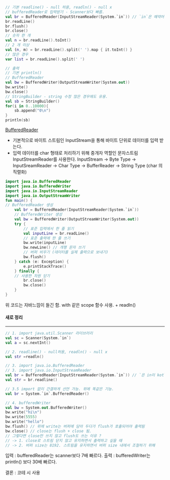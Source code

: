 ```kotlin
// 기본 readline() - null 허용, readln() - null x
// bufferedReader로 입력받기 - Scanner보다 빠름.
val br = BufferedReader(InputStreamReader(System.`in`)) // `in`은 예약어 의미
br.readLine()
br.flush()
br.close()
// 숫자 한 개
val n = br.readLine().toInt()
// 2 개 이상
val (n, m) = br.readLine().split(' ').map { it.toInt() }
// 많은 경우
var list = br.readLine().split(' ')

// 출력
// 기본 println()
// BufferedReader
val bw = BufferedWriter(OutputStreamWriter(System.out))
bw.write()
bw.close()
// StringBuilder - string 수정 많은 경우에도 유용.
val sb = StringBuilder()
for(i in 0..10000){
	sb.append("0\n")
}
println(sb)
```



[BufferedReader](https://noapps-code.tistory.com/128#article-1-4--5--bufferedreader)
- 기본적으로 바이트 스트림인 InputStream을 통해 바이트 단위로 데이터를 입력 받는다.
- 입력 데이터를 char 형태로 처리하기 위해 중개자 역할인 문자스트림 InputStreamReader를 사용한다.
InputStream -> Byte Type -> InputSreamReader -> Char Type -> BufferReader -> String Type (char 의 직렬화)
```kotlin
import java.io.BufferedReader 
import java.io.BufferedWriter 
import java.io.InputStreamReader 
import java.io.OutputStreamWriter 
fun main() { 
// BufferedReader 생성 
	val br = BufferedReader(InputStreamReader(System.`in`)) 
	// BufferedWriter 생성 
	val bw = BufferedWriter(OutputStreamWriter(System.out)) 
	try { 
		// 표준 입력에서 한 줄 읽기 
		val inputLine = br.readLine() 
		// 표준 출력에 한 줄 쓰기 
		bw.write(inputLine) 
		bw.newLine() // 개행 문자 쓰기 
		// 버퍼 비우기 (데이터를 실제 출력으로 보내기) 
		bw.flush() 
	} catch (e: Exception) {
		e.printStackTrace() 
	} finally { 
	// 사용한 자원 닫기 
		br.close() 
		bw.close() 
	} 
}
```

위 코드는 자바느낌이 들긴 함. with 같은 scope 함수 사용. + readln()


#### 새로 정리
- - - 
```kotlin
// 1. import java.util.Scanner 라이브러리
val sc = Scanner(System.`in`)
val a = sc.nextInt()

// 2. readline() - null허용, readln() - null x
val str =readln()

// 3. import java.io.BufferedReader
// 3. import java.io.InputStreamReader
val br = BufferedReader(InputStreamReader(System.`in`)) // `은 in이 kotlin의 키워드라 구분용
val str = br.readline()

// 3.5 import 없이 간결하게 선언 가능. 위에 똑같은 기능.
val br = System.`in`.BufferedReader()

// 4. bufferedWriter
val bw = System.out.BufferedWriter()
bw.write("hi\n")
bw.write(5555)
bw.write("hello")
bw.flush() // 위에 write는 버퍼에 담아 두다가 flush가 호출되어야 출력됨
bw.close() // close는 flush + close 됨.
// 그렇다면 close만 쓰지 않고 flush도 쓰는 이유 ?
// -> 1. close로 스트림 닫지 않고 유지하면서 출력하고 싶을 때
// -> 2. 버퍼 size는 8192. 스트림을 유지하면서 버퍼 size 내에서 조절하기 위해
```

입력 : bufferedReader는 scanner보다 7배 빠르다.
출력 : bufferedWriter는 println() 보다 30배 빠르다.

결론 : 코테 시 사용
